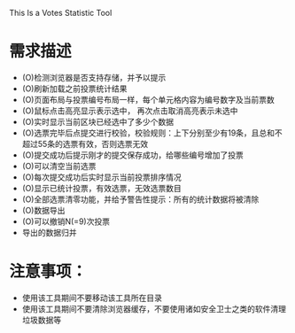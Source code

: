 This Is a Votes Statistic Tool

#   需求描述

* (O)检测浏览器是否支持存储，并予以提示
* (O)刷新加载之前投票统计结果
* (O)页面布局与投票编号布局一样，每个单元格内容为编号数字及当前票数
* (O)鼠标点击高亮显示表示选中， 再次点击取消高亮表示未选中
* (O)实时显示当前区块已经选中了多少个数据
* (O)选票完毕后点提交进行校验，校验规则：上下分别至少有19条，且总和不超过55条的选票有效，否则选票无效
* (O)提交成功后提示刚才的提交保存成功，给哪些编号增加了投票
* (O)可以清空当前选票
* (O)每次提交成功后实时显示当前投票排序情况
* (O)显示已统计投票，有效选票，无效选票数目
* (O)全部选票清零功能，并给予警告性提示：所有的统计数据将被清除
* (O)数据导出
* (O)可以撤销N(=9)次投票
* 导出的数据归并

# 注意事项：

* 使用该工具期间不要移动该工具所在目录
* 使用该工具期间不要清除浏览器缓存，不要使用诸如安全卫士之类的软件清理垃圾数据等
